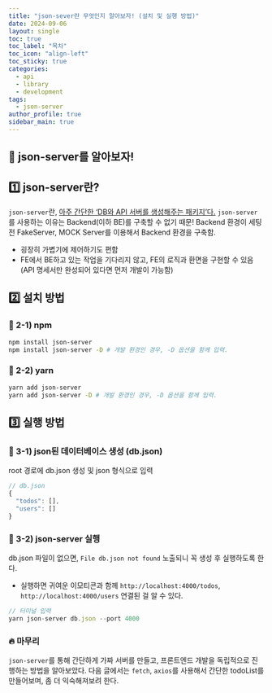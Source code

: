 ```yaml
---
title: "json-sever란 무엇인지 알아보자! (설치 및 실행 방법)"
date: 2024-09-06
layout: single
toc: true
toc_label: "목차"
toc_icon: "align-left"
toc_sticky: true
categories:
  - api
  - library
  - development
tags:
  - json-server
author_profile: true
sidebar_main: true
---
```


## :ledger: json-server를 알아보자!

## :one: json-server란?

`json-server`란, <u>아주 간단한 ‘DB와 API 서버를 생성해주는 패키지’다.</u> `json-server` 를 사용하는 이유는 Backend(이하 BE)를 구축할 수 없기 때문! Backend 환경이 세팅 전 FakeServer, MOCK Server를 이용해서 Backend 환경을 구축함.

- 굉장히 가볍기에 제어하기도 편함
- FE에서 BE하고 있는 작업을 기다리지 않고, FE의 로직과 환면을 구현할 수 있음 (API 명세서만 완성되어 있다면 먼저 개발이 가능함)

## :two: 설치 방법

### :pushpin: 2-1) npm

```bash
npm install json-server
npm install json-server -D # 개발 환경인 경우, -D 옵션을 함께 입력.
```

### :pushpin: 2-2) yarn

```bash
yarn add json-server
yarn add json-server -D # 개발 환경인 경우, -D 옵션을 함께 입력.
```

## :three: 실행 방법

### :pushpin: 3-1) json된 데이터베이스 생성 (db.json)

root 경로에 db.json 생성 및 json 형식으로 입력

```jsx
// db.json
{
  "todos": [],
  "users": []
}
```

### :pushpin: 3-2) json-server 실행

db.json 파일이 없으면, `File db.json not found` 노출되니 꼭 생성 후 실행하도록 한다.

- 실행하면 귀여운 이모티콘과 함께 `http://localhost:4000/todos`, `http://localhost:4000/users` 연결된 걸 알 수 있다.

```jsx
// 터미널 입력
yarn json-server db.json --port 4000
```

### :fire: 마무리

`json-server`를 통해 간단하게 가짜 서버를 만들고, 프론트엔드 개발을 독립적으로 진행하는 방법을 알아보았다. 다음 글에서는 `fetch`, `axios`를 사용해서 간단한 todoList를 만들어보며, 좀 더 익숙해져보려 한다.
